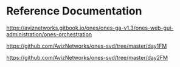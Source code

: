 # Reference Documentation

<a href="https://aviznetworks.gitbook.io/ones/ones-ga-v1.3/ones-web-gui-administration/ones-orchestration">https://aviznetworks.gitbook.io/ones/ones-ga-v1.3/ones-web-gui-administration/ones-orchestration</a>

<a href="https://github.com/AvizNetworks/ones-svd/tree/master/day1FM">https://github.com/AvizNetworks/ones-svd/tree/master/day1FM</a>

<a href="https://github.com/AvizNetworks/ones-svd/tree/master/day2FM">https://github.com/AvizNetworks/ones-svd/tree/master/day2FM</a>
